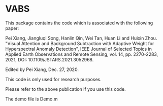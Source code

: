 # VABS

This package contains the code which is associated with the following paper:

Pei Xiang, Jiangluqi Song, Hanlin Qin, Wei Tan, Huan Li and Huixin Zhou. "Visual Attention and Background Subtraction with Adaptive Weight for Hyperspectral Anomaly Detection", 
IEEE Journal of Selected Topics in Applied Earth Observations and Remote Sensing, vol. 14, pp. 2270-2283, 2021, DOI: 10.1109/JSTARS.2021.3052968.

Edited by Pei Xiang, Dec. 27, 2020.

This code is only used for research purposes.

Please refer to the above publication if you use this code.

The demo file is Demo.m
